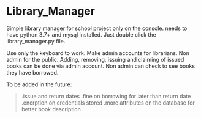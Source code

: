 # Library_Manager

Simple library manager for school project only on the console. needs to have python 3.7+ and mysql installed. Just double click the library_manager.py file.

Use only the keyboard to work. Make admin accounts for librarians. Non admin for the public. Adding, removing, issuing and claiming of issued books can be done via admin account. Non admin can check to see books they have borrowed.

To be added in the future:
> .issue and return dates
> .fine on borrowing for later than return date
> .encrption on credentials stored
> .more attributes on the database for better book description
